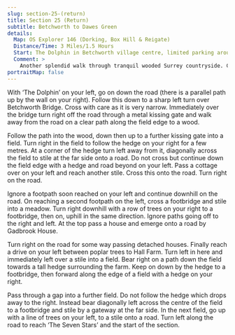 ```yaml
---
slug: section-25-(return)
title: Section 25 (Return)
subtitle: Betchworth to Dawes Green
details:
  Map: OS Explorer 146 (Dorking, Box Hill & Reigate)
  Distance/Time: 3 Miles/1.5 Hours
  Start: The Dolphin in Betchworth village centre, limited parking around the village or ask in pub .
  Comment: >
    Another splendid walk through tranquil wooded Surrey countryside. Crosses historic Betchworth Bridge. This is sheep and cattle country so be prepared for many stiles.
portraitMap: false
---
```

With ‘The Dolphin’ on your left, go on down the road (there is a parallel path up by the wall on your right). Follow this down to a sharp left turn over Betchworth Bridge. Cross with care as it is very narrow. Immediately over the bridge turn right off the road through a metal kissing gate and walk away from the road on a clear path along the field edge to a wood.

Follow the path into the wood, down then up to a further kissing gate into a field. Turn right in the field to follow the hedge on your right for a few metres. At a corner of the hedge turn left away from it, diagonally across the field to stile at the far side onto a road. Do not cross but continue down the field edge with a hedge and road beyond on your left. Pass a cottage over on your left and reach another stile. Cross this onto the road. Turn right on the road.

Ignore a footpath soon reached on your left and continue downhill on the road. On reaching a second footpath on the left, cross a footbridge and stile into a meadow. Turn right downhill with a row of trees on your right to a footbridge, then on, uphill in the same direction. Ignore paths going off to the right and left. At the top pass a house and emerge onto a road by Gadbrook House.

Turn right on the road for some way passing detached houses. Finally reach a drive on your left between poplar trees to Hall Farm. Turn left in here and immediately left over a stile into a field. Bear right on a path down the field towards a tall hedge surrounding the farm. Keep on down by the hedge to a footbridge, then forward along the edge of a field with a hedge on your right.

Pass through a gap into a further field. Do not follow the hedge which drops away to the right. Instead bear diagonally left across the centre of the field to a footbridge and stile by a gateway at the far side. In the next field, go up with a line of trees on your left, to a stile onto a road. Turn left along the road to reach ‘The Seven Stars’ and the start of the section.

